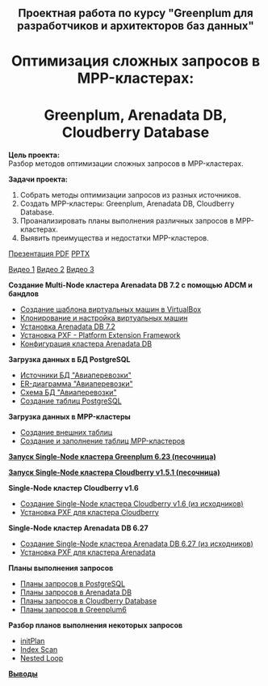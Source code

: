 ## <div align="center"> Проектная работа по курсу "Greenplum для разработчиков и архитекторов баз данных" <div align="center"> ##
   
# <div align="center"> Оптимизация сложных запросов в MPP-кластерах: </div> #
# <div align="center"> Greenplum, Arenadata DB, Cloudberry Database </div> #
   
**Цель проекта:**   
Разбор методов оптимизации сложных запросов в MPP-кластерах.   
   
**Задачи проекта:**   
1. Собрать методы оптимизации запросов из разных источников.   
2. Создать MPP-кластеры: Greenplum, Arenadata DB, Cloudberry Database.
3. Проанализировать планы выполнения различных запросов в MPP-кластерах.
4. Выявить преимущества и недостатки MPP-кластеров.   

[Презентация PDF](Project_Optimization.pdf) [PPTX](Project_Optimization.pptx)    
   
[Видео 1](Optimization_Video_Part_1.avi) [Видео 2](Optimization_Video_Part_2.avi) [Видео 3](Optimization_Video_Part_3.avi)  

**Создание Multi-Node кластера Arenadata DB 7.2 с помощью ADCM и бандлов**   
* [Создание шаблона виртуальных машин в VirtualBox](VMTemplate.md)   
* [Клонирование и настройка виртуальных машин](VMClone.md)   
* [Установка Arenadata DB 7.2](InstallArenadata7.2.md)   
* [Установка PXF - Platform Extension Framework](Install_PXF.md)
* [Конфигурация кластера Arenadata DB](arenadata_config.md)   

**Загрузка данных в БД PostgreSQL**   
* [Источники БД "Авиаперевозки"](air_db.md)
* [ER-диаграмма "Авиаперевозки"](Air_Flow_ER.jpg)
* [Схема БД "Авиаперевозки"](air_db_schema.jpg) 
* [Создание таблиц PostgreSQL](create_Postgres_tables.sql)   
   
**Загрузка данных в MPP-кластеры**   
* [Создание внешних таблиц](create_ext_tables.sql)   
* [Создание и заполнение таблиц MPP-кластеров](create_adb_tables.sql)   
   
[**Запуск Single-Node кластера Greenplum 6.23 (песочница)**](create_gp6.md)   
   
[**Запуск Single-Node кластера Cloudberry v1.5.1 (песочница)**](create_cloudberry.md)    

**Single-Node кластер Cloudberry v1.6**   
* [Создание Single-Node кластера Cloudberry v1.6 (из исходников)](create_cloudberry16.md)   
* [Установка PXF для кластера Cloudberry](Install_Cloudberry_PXF.md)   

**Single-Node кластер Arenadata DB 6.27**   
* [Создание Single-Node кластера Arenadata DB 6.27 (из исходников)](create_arenadata_6.md)
* [Установка PXF для кластера Arenadata](Install_Arenadata_PXF.md)
   
**Планы выполнения запросов**   
* [Планы запросов в PostgreSQL](Postgres_queries.sql)
* [Планы запросов в Arenadata DB](Arenadata_queries.sql)
* [Планы запросов в Cloudberry Database](Cloudberry_queries.sql)
* [Планы запросов в Greenplum6](Greenplum6_queries.sql)
   
**Разбор планов выполнения некоторых запросов**
* [initPlan](Opt_initPlan.md)
* [Index Scan](Opt_IndexScan.md)
* [Nested Loop](Opt_NestedLoop.sql)
   
[**Выводы**](summary.md)   
   
